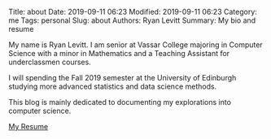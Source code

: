Title: about
Date: 2019-09-11 06:23
Modified: 2019-09-11 06:23
Category: me
Tags: personal
Slug: about
Authors: Ryan Levitt
Summary: My bio and resume

My name is Ryan Levitt. I am senior at Vassar College majoring in Computer Science with a minor in Mathematics and a Teaching Assistant for underclassmen courses. 

I will spending the Fall 2019 semester at the University of Edinburgh studying more advanced statistics and data science methods. 

This blog is mainly dedicated to documenting my explorations into computer science.

[My Resume]({attach}/downloads/RyanLevittResume.pdf)